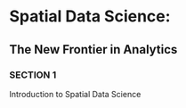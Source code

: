 # Spatial Data Science:
## The New Frontier in Analytics

### SECTION 1
 Introduction to Spatial Data Science
